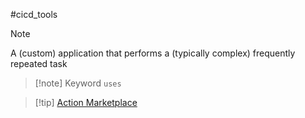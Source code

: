 #cicd_tools 
>[!note]
>A (custom) application that performs a (typically complex) frequently repeated task

>[!note] Keyword
>``uses``

>[!tip] [Action Marketplace](https://github.com/marketplace?category=&query=sort%3Apopularity-desc&type=actions&verification=)
